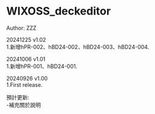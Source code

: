 # WIXOSS_deckeditor  
   
Author: ZZZ  
  
20241225 v1.02  
1.新增hPR-002、hBD24-002、hBD24-003、hBD24-004.  
  
20241006 v1.01  
1.新增hPR-001、hBD24-001.  

20240926 v1.00  
1.First release.  
  
預計更新:  
-補充關於說明  